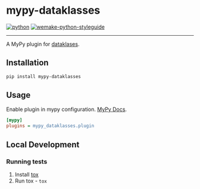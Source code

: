 # mypy-dataklasses
[![python](https://img.shields.io/badge/python-3.10%20%7C%203.11%20%7C%203.12%20%7C%203.13-blue)](https://python.org)
[![wemake-python-styleguide](https://img.shields.io/badge/style-wemake-000000.svg)](https://github.com/wemake-services/wemake-python-styleguide)

---

A MyPy plugin for [dataklases](https://github.com/dabeaz/dataklasses).

## Installation
```bash
pip install mypy-dataklasses
```

## Usage
Enable plugin in mypy configuration. [MyPy Docs](https://mypy.readthedocs.io/en/stable/extending_mypy.html#configuring-mypy-to-use-plugins).
```ini
[mypy]
plugins = mypy_dataklasses.plugin
```

## Local Development
### Running tests
1. Install [tox](https://tox.wiki/)
2. Run tox - `tox`
